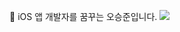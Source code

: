  iOS 앱 개발자를 꿈꾸는 오승준입니다.
 <img src="https://img.shields.io/badge/Swift-F05138?style=flat&logo=Swift&logoColor=white"/>
